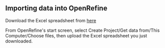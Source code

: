 ## Importing data into OpenRefine

Download the Excel spreadsheet from [here](/data/ethnic-wedding-photos.xlsx)

From OpenRefine's start screen, select Create Project/Get data from/This Computer/Choose files, then upload the Excel spreadsheet you just downloaded.
